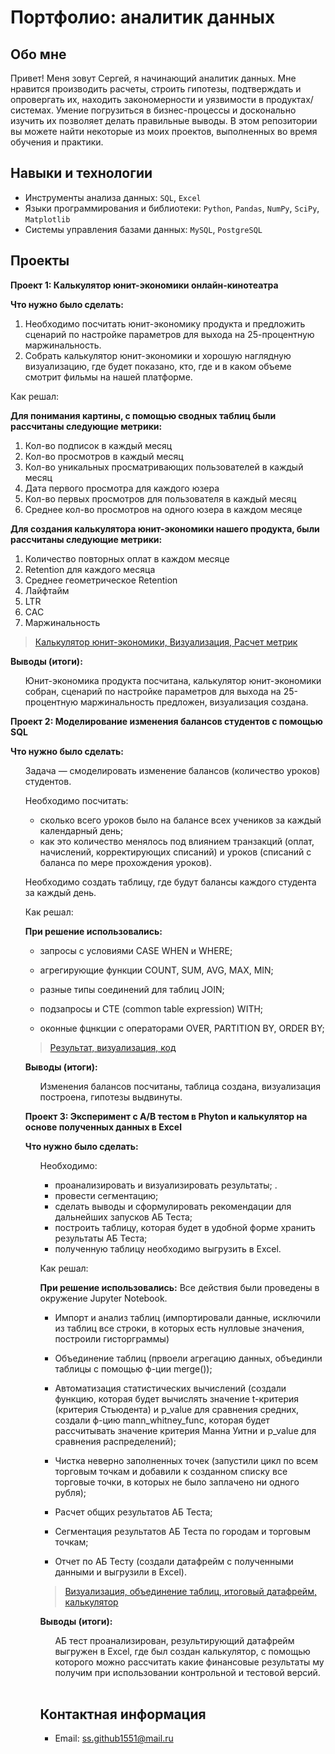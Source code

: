 # Портфолио: аналитик данных

## Обо мне 
Привет! Меня зовут Сергей, я начинающий аналитик данных. Мне нравится производить расчеты, строить гипотезы, подтверждать и опровергать их, находить закономерности и уязвимости в продуктах/системах. Умение погрузиться в бизнес-процессы и досконально изучить их позволяет делать правильные выводы. В этом репозитории вы можете найти некоторые из моих проектов, выполненных во время обучения и практики.
<br>
## Навыки и технологии
- Инструменты анализа данных: ``SQL``, ``Excel``
- Языки программирования и библиотеки: ``Python``, ``Pandas``, ``NumPy``, ``SciPy``, ``Matplotlib``
- Системы управления базами данных: ``MySQL``, ``PostgreSQL``
## Проекты

**<p> Проект 1: Калькулятор юнит-экономики онлайн-кинотеатра</p>**
**<p>Что нужно было сделать:<p>**
<ol>
  <li>Необходимо посчитать юнит-экономику продукта и предложить сценарий по настройке параметров для выхода на 25-процентную маржинальность.</li>
  <li>Собрать калькулятор юнит-экономики и хорошую наглядную визуализацию, где будет показано, кто, где и в каком объеме смотрит фильмы на нашей платформе.</li>
</ol>

<p>Как решал:
 
**Для понимания картины, с помощью сводных таблиц были рассчитаны следующие метрики:**

1. Кол-во подписок в каждый месяц       
2. Кол-во просмотров в каждый месяц  
3. Кол-во уникальных просматривающих пользователей в каждый месяц
4. Дата первого просмотра для каждого юзера
5. Кол-во первых просмотров для пользователя в каждый месяц
6. Среднее кол-во просмотров на одного юзера в каждом месяце

  **Для создания калькулятора юнит-экономики нашего продукта, были рассчитаны следующие метрики:**

1. Количество повторных оплат в каждом месяце
2. Retention для каждого месяца
3. Среднее геометрическое Retention    
4. Лайфтайм       
5. LTR 
6. CAC    
7. Маржинальность
<p>

> <a href="https://github.com/ottawa15/my_portfolio/commit/9b583160adb7fccee9f8f283322f2a5b3200edd8"> Калькулятор юнит-экономики, Визуализация, Расчет метрик</a>
    
**<p> Выводы (итоги):<p>**
<ol> Юнит-экономика продукта посчитана, калькулятор юнит-экономики собран, сценарий по настройке параметров для выхода на 25-процентную маржинальность предложен, визуализация создана.
 
</ol>

**<p> Проект 2: Моделирование изменения балансов студентов с помощью SQL</p>**
**<p>Что нужно было сделать:<p>**
<ol>
Задача — смоделировать изменение балансов (количество уроков) студентов.
  
Необходимо посчитать: 
  
- сколько всего уроков было на балансе всех учеников за каждый календарный день;
- как это количество менялось под влиянием транзакций (оплат, начислений, корректирующих списаний) и уроков (списаний с баланса по мере прохождения уроков).
  
Необходимо создать таблицу, где будут балансы каждого студента за каждый день.</li>

<p> 
 Как решал:
  
**При решение использовались:**
    
 - запросы с условиями CASE WHEN и WHERE;
  
 - агрегирующие функции COUNT, SUM, AVG, MAX, MIN;
  
 - разные типы соединений для таблиц JOIN;
  
 - подзапросы и CTE (common table expression) WITH;
  
 - оконные фцнкции с операторами OVER, PARTITION BY, ORDER BY; 

<p>
  
> <a href="https://github.com/ottawa15/my_portfolio/commit/19ac0b89ec1882670471fc9c406abe64ab39260d"> Результат, визуализация, код</a>
 
**<p> Выводы (итоги):<p>**  
<ol> Изменения балансов посчитаны, таблица создана, визуализация построена, гипотезы выдвинуты.
</ol>

**<p> Проект 3: Эксперимент с A/B тестом в Phyton и калькулятор на основе полученных данных в Excel </p>**
**<p>Что нужно было сделать:<p>**
<ol>
<!-- Задача — проанализировать АБ-Тест, проведенный во всех городах, где фунционируют торговые точки. -->
  
Необходимо: 
- проанализировать и визуализировать результаты; .  
- провести сегментацию;
- сделать выводы и сформулировать рекомендации для дальнейших запусков АБ Теста;
- построить таблицу, которая будет в удобной форме хранить результаты АБ Теста;
- полученную таблицу необходимо выгрузить в Excel.
</li>

<p> 
 Как решал:
  
**При решение использовались:**
Все действия были проведены в окружение Jupyter Notebook.

 - Импорт и анализ таблиц (импортировали данные, исключили из таблиц все строки, в которых есть нулловые значения, построили гисторграммы)
  
 - Объединение таблиц (првоели агрегацию данных, объединли таблицы с помощью ф-ции merge()); 
  
 - Автоматизация статистических вычислений (создали функцию, которая будет вычислять значение t-критерия (критерия Стьюдента) и p_value для сравнения средних,
   создали ф-цию mann_whitney_func, которая будет рассчитывать значение критерия Манна Уитни и p_value для сравнения распределений);
  
 - Чистка неверно заполненных точек (запустили цикл по всем торговым точкам и добавили к созданном списку все торговые точки, в которых не было заплачено ни одного рубля);
  
 - Расчет общих результатов АБ Теста;
   
 - Сегментация результатов АБ Теста по городам и торговым точкам;

 - Отчет по АБ Тесту (создали датафрейм с полученными данными и выгрузили в Excel).
> <a href="https://github.com/ottawa15/my_portfolio/commit/f721f710b9ae9cb7f67d71a49598d774fa115714"> Визуализация, объединение таблиц, итоговый датафрейм, калькулятор</a>

**<p> Выводы (итоги):<p>** 
<ol> АБ тест проанализирован, результирующий датафрейм выгружен в Excel, где был создан калькулятор, с помощью которого можно рассчитать какие финансовые результаты му получим при использовании контрольной и тестовой версий.
</ol>
  
  <br>

## Контактная информация
- Email: ss.github1551@mail.ru


